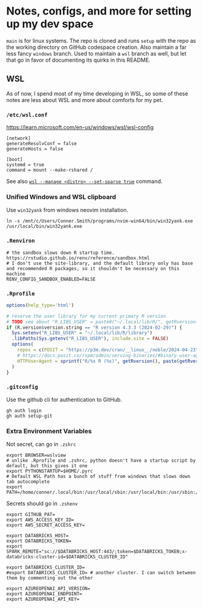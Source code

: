 # Notes, configs, and more for setting up my dev space

`main` is for linux systems. The repo is cloned and runs `setup` with the repo as the working directory on GitHub codespace creation.
Also maintain a far less fancy `windows` branch.
Used to maintain a `wsl` branch as well, but let that go in favor of documenting its quirks in this README.

## WSL

As of now, I spend most of my time developing in WSL, so some of these notes are less about WSL and more about comforts for my pet.

### `/etc/wsl.conf`

https://learn.microsoft.com/en-us/windows/wsl/wsl-config

```
[network]
generateResolvConf = false
generateHosts = false

[boot]
systemd = true
command = mount --make-rshared /
```

See also [`wsl --manage <distro> --set-sparse true`](https://devblogs.microsoft.com/commandline/windows-subsystem-for-linux-september-2023-update/) command.

### Unified Windows and WSL clipboard

Use `win32yank` from windows neovim installation.

```
ln -s /mnt/c/Users/Conner.Smith/programs/nvim-win64/bin/win32yank.exe /usr/local/bin/win32yank.exe
```

### `.Renviron`

```
# the sandbox slows down R startup time. https://rstudio.github.io/renv/reference/sandbox.html
# I don't use the site-library, and the default library only has base and recommended R packages, so it shouldn't be necessary on this machine
RENV_CONFIG_SANDBOX_ENABLED=FALSE
```

### `.Rprofile`

```R
options(help_type='html')

# reserve the user library for my current primary R version
# TODO see about "R_LIBS_USER" = paste0("~/.local/lib/R/", getRversion())
if (R.version$version.string == "R version 4.3.3 (2024-02-29)") {
  Sys.setenv("R_LIBS_USER" = "~/.local/lib/R/library")
  .libPaths(Sys.getenv("R_LIBS_USER"), include.site = FALSE)
  options(
    repos = c(POSIT = "https://p3m.dev/cran/__linux__/noble/2024-04-23"),
    # https://docs.posit.co/rspm/admin/serving-binaries/#binary-user-agents
    HTTPUserAgent = sprintf("R/%s R (%s)", getRversion(), paste(getRversion(), R.version["platform"], R.version["arch"], R.version["os"]))
  )
}
```

### `.gitconfig`

Use the github cli for authentication to GitHub.

```
gh auth login
gh auth setup-git
```

### Extra Environment Variables

Not secret, can go in `.zshrc`

```
export BROWSER=wslview
# unlike .Rprofile and .zshrc, python doesn't have a startup script by default, but this gives it one
export PYTHONSTARTUP=$HOME/.pyrc
# Default WSL Path has a bunch of stuff from windows that slows down tab autocomplete
export PATH=/home/conner/.local/bin:/usr/local/sbin:/usr/local/bin:/usr/sbin:/usr/bin:/sbin:/bin:/usr/lib/wsl/lib
```

Secrets should go in `.zshenv`

```
export GITHUB_PAT=
export AWS_ACCESS_KEY_ID=
export AWS_SECRET_ACCESS_KEY=

export DATABRICKS_HOST=
export DATABRICKS_TOKEN=
export SPARK_REMOTE="sc://$DATABRICKS_HOST:443/;token=$DATABRICKS_TOKEN;x-databricks-cluster-id=$DATABRICKS_CLUSTER_ID"

export DATABRICKS_CLUSTER_ID=
#export DATABRICKS_CLUSTER_ID= # another cluster. I can switch between them by commenting out the other

export AZUREOPENAI_API_VERSION=
export AZUREOPENAI_ENDPOINT=
export AZUREOPENAI_API_KEY=
```

